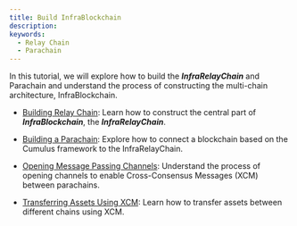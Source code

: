 ```yaml
---
title: Build InfraBlockchain
description: 
keywords:
  - Relay Chain
  - Parachain
---
```


In this tutorial, we will explore how to build the ***InfraRelayChain*** and Parachain and understand the process of constructing the multi-chain architecture, InfraBlockchain.

- [Building Relay Chain](./build-infra-relay-chain.md): Learn how to construct the central part of ***InfraBlockchain***, the ***InfraRelayChain***.

- [Building a Parachain](./build-a-parachain.md): Explore how to connect a blockchain based on the Cumulus framework to the InfraRelayChain.

- [Opening Message Passing Channels](./open-message-passing-channels.md): Understand the process of opening channels to enable Cross-Consensus Messages (XCM) between parachains.

- [Transferring Assets Using XCM](./transfer-assets-with-xcm.md): Learn how to transfer assets between different chains using XCM.